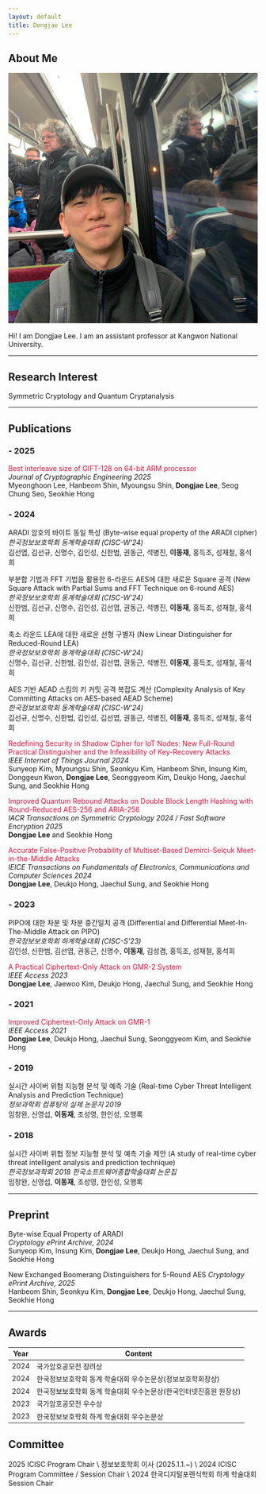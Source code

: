 ```yaml
---
layout: default
title: Dongjae Lee
---
```


## About Me

<img class="profile-picture" src="face.jpg">

Hi! I am Dongjae Lee. I am an assistant professor at Kangwon National University.

---

## Research Interest

Symmetric Cryptology and Quantum Cryptanalysis

---

## Publications

### - 2025
<span style="color:crimson"> Best interleave size of GIFT-128 on 64-bit ARM processor </span>  
*Journal of Cryptographic Engineering 2025*  
Myeonghoon Lee, Hanbeom Shin, Myoungsu Shin, **Dongjae Lee**, Seog Chung Seo, Seokhie Hong  

### - 2024

ARADI 암호의 바이트 동일 특성 (Byte-wise equal property of the ARADI cipher)  
*한국정보보호학회 동계학술대회 (CISC-W'24)*  
김선엽, 김선규, 신명수, 김인성, 신한범, 권동근, 석병진, **이동재**, 홍득조, 성재철, 홍석희  


부분합 기법과 FFT 기법을 활용한 6-라운드 AES에 대한 새로운 Square 공격 (New Square Attack with Partial Sums and FFT Technique on 6-round AES)  
*한국정보보호학회 동계학술대회 (CISC-W'24)*  
신한범, 김선규, 신명수, 김인성, 김선엽, 권동근, 석병진, **이동재**, 홍득조, 성재철, 홍석희  <br>


축소 라운드 LEA에 대한 새로운 선형 구별자 (New Linear Distinguisher for Reduced-Round LEA)  
*한국정보보호학회 동계학술대회 (CISC-W'24)*  
신명수, 김선규, 신한범, 김인성, 김선엽, 권동근, 석병진, **이동재**, 홍득조, 성재철, 홍석희  

AES 기반 AEAD 스킴의 키 커밋 공격 복잡도 계산 (Complexity Analysis of Key Committing Attacks on AES-based AEAD Scheme)  
*한국정보보호학회 동계학술대회 (CISC-W'24)*  
김선규, 신명수, 신한범, 김인성, 김선엽, 권동근, 석병진, **이동재**, 홍득조, 성재철, 홍석희  

<span style="color:crimson"> Redefining Security in Shadow Cipher for IoT Nodes: New Full-Round Practical Distinguisher and the Infeasibility of Key-Recovery Attacks </span>  
*IEEE Internet of Things Journal 2024*  
Sunyeop Kim, Myoungsu Shin, Seonkyu Kim, Hanbeom Shin, Insung Kim, Donggeun Kwon, **Dongjae Lee**, Seonggyeom Kim, Deukjo Hong, Jaechul Sung, and Seokhie Hong  

<span style="color:crimson"> Improved Quantum Rebound Attacks on Double Block Length Hashing with Round-Reduced AES-256 and ARIA-256 </span>  
*IACR Transactions on Symmetric Cryptology 2024 / Fast Software Encryption 2025*  
**Dongjae Lee** and Seokhie Hong  

<span style="color:crimson"> Accurate False-Positive Probability of Multiset-Based Demirci-Selçuk Meet-in-the-Middle Attacks </span>  
*IEICE Transactions on Fundamentals of Electronics, Communications and Computer Sciences 2024*  
**Dongjae Lee**, Deukjo Hong, Jaechul Sung, and Seokhie Hong  

### - 2023

PIPO에 대한 차분 및 차분 중간일치 공격 (Differential and Differential Meet-In-The-Middle Attack on PIPO)  
*한국정보보호학회 하계학술대회 (CISC-S'23)*  
김인성, 신한범, 김선엽, 권동근, 신명수, **이동재**, 김성겸, 홍득조, 성재철, 홍석희  

<span style="color:crimson"> A Practical Ciphertext-Only Attack on GMR-2 System </span>  
*IEEE Access 2023*  
**Dongjae Lee**, Jaewoo Kim, Deukjo Hong, Jaechul Sung, and Seokhie Hong  

### - 2021

<span style="color:crimson"> Improved Ciphertext-Only Attack on GMR-1 </span>  
*IEEE Access 2021*  
**Dongjae Lee**, Deukjo Hong, Jaechul Sung, Seonggyeom Kim, and Seokhie Hong  

### - 2019

실시간 사이버 위협 지능형 분석 및 예측 기술 (Real-time Cyber Threat Intelligent Analysis and Prediction Technique)  
*정보과학회 컴퓨팅의 실제 논문지 2019*  
임창완, 신영섭, **이동재**, 조성영, 한인성, 오행록  

### - 2018

실시간 사이버 위협 정보 지능형 분석 및 예측 기술 제안 (A study of real-time cyber threat intelligent analysis and prediction technique)  
*한국정보과학회 2018 한국소프트웨어종합학술대회 논문집*  
임창완, 신영섭, **이동재**, 조성영, 한인성, 오행록  

---

## Preprint

Byte-wise Equal Property of ARADI  
*Cryptology ePrint Archive, 2024*  
Sunyeop Kim, Insung Kim, **Dongjae Lee**, Deukjo Hong, Jaechul Sung, and Seokhie Hong  

New Exchanged Boomerang Distinguishers for 5-Round AES
*Cryptology ePrint Archive, 2025*  
Hanbeom Shin, Seonkyu Kim, **Dongjae Lee**, Deukjo Hong, Jaechul Sung, Seokhie Hong

---

## Awards

Year | Content 
-----|-------
2024 | 국가암호공모전 장려상
2024 | 한국정보보호학회 동계 학술대회 우수논문상(정보보호학회장상)
2024 | 한국정보보호학회 동계 학술대회 우수논문상(한국인터넷진흥원 원장상)
2023 | 국가암호공모전 우수상
2023 | 한국정보보호학회 하계 학술대회 우수논문상

## Committee
2025 ICISC Program Chair \\
정보보호학회 이사 (2025.1.1.~) \\
2024 ICISC Program Committee / Session Chair \\
2024 한국디지털포렌식학회 하계 학술대회 Session Chair
